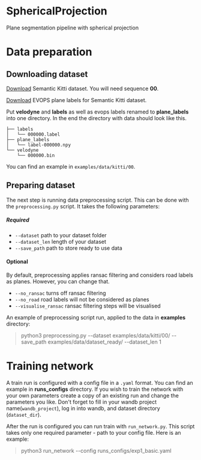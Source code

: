 # SphericalProjection
Plane segmentation pipeline with spherical projection

# Data preparation

## Downloading dataset
[Download](http://www.cvlibs.net/download.php?file=data_odometry_velodyne.zip) Semantic Kitti dataset. 
You will need sequence **00**.

[Download](https://drive.google.com/drive/folders/17qZpTi3BYhQTHxlMwsNHf5QK8rCpmocL?usp=sharing)
EVOPS plane labels for Semantic Kitti dataset.

Put **velodyne** and **labels**  as well as evops labels renamed to **plane_labels** into one directory. 
In the end the directory with data should look like this.
```
├── labels
│   └── 000000.label
├── plane_labels
│   └── label-000000.npy
└── velodyne
    └── 000000.bin
```
You can find an example in `examples/data/kitti/00`. 

## Preparing dataset
The next step is running data preprocessing script. This can be done with the `preprocessing.py` script.
It takes the following parameters:
##### Required
- `--dataset` path to your dataset folder
- `--dataset_len` length of your dataset
- `--save_path` path to store ready to use data

#### Optional
By default, preprocessing applies ransac filtering and considers road labels as planes. However, you can change that.
- `--no_ransac` turns off ransac filtering
- `--no_road` road labels will not be considered as planes
- `--visualise_ransac` ransac filtering steps will be visualised

An example of preprocessing script run, applied to the data in **examples** directory:
> python3 preprocessing.py --dataset examples/data/kitti/00/ 
> --save_path examples/data/dataset_ready/ --dataset_len 1

# Training network

A train run is configured with a config file in a `.yaml` format. You can find an example in 
**runs_configs** directory. If you wish to train the network with your own parameters create a copy of an existing run 
and change the parameters you like. Don't forget to fill in your wandb project name(`wandb_project`), log in into wandb,
and dataset directory (`dataset_dir`).

After the run is configured you can run train with `run_network.py`. 
This script takes only one required parameter - path to your config file. Here is an example:

> python3 run_network --config runs_configs/exp1_basic.yaml

